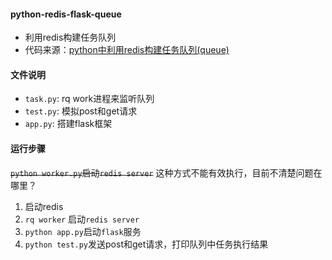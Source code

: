 #### python-redis-flask-queue
- 利用redis构建任务队列
- 代码来源：[python中利用redis构建任务队列(queue)](https://www.cnblogs.com/arkenstone/p/7813551.html)

#### 文件说明
- `task.py`: rq work进程来监听队列
- `test.py`: 模拟post和get请求
- `app.py`: 搭建flask框架

#### 运行步骤
~~`python worker.py`启动`redis server`~~ 这种方式不能有效执行，目前不清楚问题在哪里？
1. 启动redis
2. `rq worker` 启动`redis server`
3. `python app.py`启动`flask`服务
4. `python test.py`发送post和get请求，打印队列中任务执行结果
